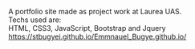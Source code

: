 A portfolio site made as project work at Laurea UAS. <br>
Techs used are:<br>
HTML, CSS3, JavaScript, Bootstrap and Jquery<br>
https://stbugyei.github.io/Emmnauel_Bugye.github.io/
